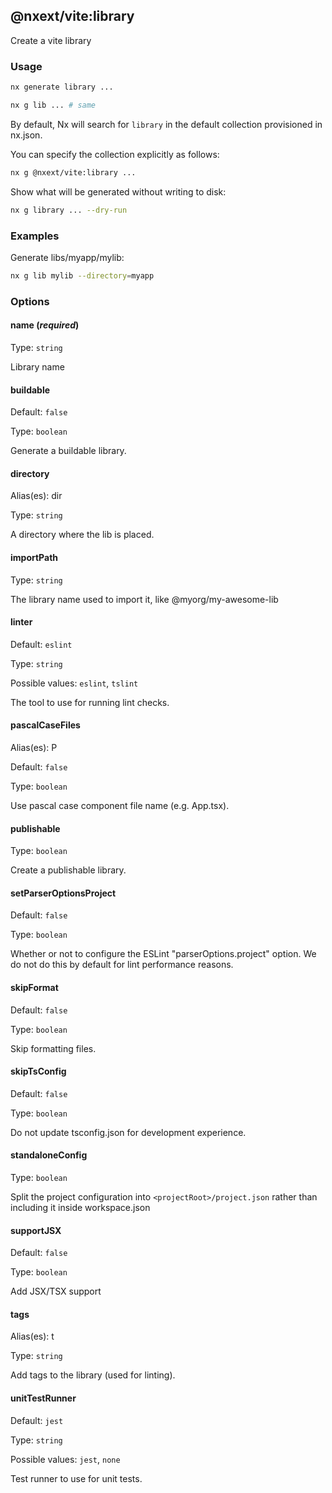 ## @nxext/vite:library

Create a vite library

### Usage

```bash
nx generate library ...
```

```bash
nx g lib ... # same
```

By default, Nx will search for `library` in the default collection provisioned in nx.json.

You can specify the collection explicitly as follows:

```bash
nx g @nxext/vite:library ...
```

Show what will be generated without writing to disk:

```bash
nx g library ... --dry-run
```

### Examples

Generate libs/myapp/mylib:

```bash
nx g lib mylib --directory=myapp
```

### Options

#### name (_**required**_)

Type: `string`

Library name

#### buildable

Default: `false`

Type: `boolean`

Generate a buildable library.

#### directory

Alias(es): dir

Type: `string`

A directory where the lib is placed.

#### importPath

Type: `string`

The library name used to import it, like @myorg/my-awesome-lib

#### linter

Default: `eslint`

Type: `string`

Possible values: `eslint`, `tslint`

The tool to use for running lint checks.

#### pascalCaseFiles

Alias(es): P

Default: `false`

Type: `boolean`

Use pascal case component file name (e.g. App.tsx).

#### publishable

Type: `boolean`

Create a publishable library.

#### setParserOptionsProject

Default: `false`

Type: `boolean`

Whether or not to configure the ESLint "parserOptions.project" option. We do not do this by default for lint performance reasons.

#### skipFormat

Default: `false`

Type: `boolean`

Skip formatting files.

#### skipTsConfig

Default: `false`

Type: `boolean`

Do not update tsconfig.json for development experience.

#### standaloneConfig

Type: `boolean`

Split the project configuration into `<projectRoot>/project.json` rather than including it inside workspace.json

#### supportJSX

Default: `false`

Type: `boolean`

Add JSX/TSX support

#### tags

Alias(es): t

Type: `string`

Add tags to the library (used for linting).

#### unitTestRunner

Default: `jest`

Type: `string`

Possible values: `jest`, `none`

Test runner to use for unit tests.
